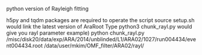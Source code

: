 python version of Rayleigh fitting

h5py and tqdm packages are required to operate the script
source setup.sh would link the latest version of AraRoot
Type python3 chunk_rayl.py <Data path> <Output path> would give you rayl parameter
example) python chunk_rayl.py /misc/disk20/data/exp/ARA/2014/unblinded/L1/ARA02/1027/run004434/event004434.root /data/user/mkim/OMF_filter/ARA02/rayl/
